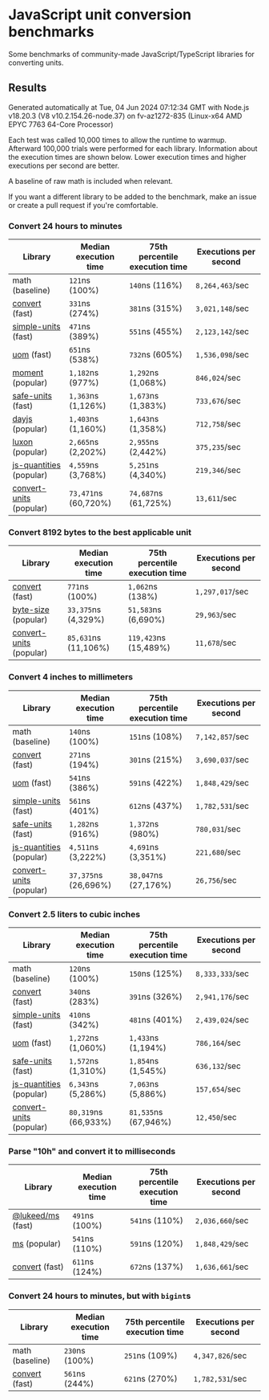 # JavaScript unit conversion benchmarks

Some benchmarks of community-made JavaScript/TypeScript libraries for converting units.

## Results

<!-- beginblock(results) -->

Generated automatically at Tue, 04 Jun 2024 07:12:34 GMT with Node.js v18.20.3 (V8 v10.2.154.26-node.37) on fv-az1272-835 (Linux-x64 AMD EPYC 7763 64-Core Processor)

Each test was called 10,000 times to allow the runtime to warmup.
Afterward 100,000 trials were performed for each library.
Information about the execution times are shown below.
Lower execution times and higher executions per second are better.

A baseline of raw math is included when relevant.

If you want a different library to be added to the benchmark, make an issue or create a pull request if you're comfortable.

### Convert 24 hours to minutes

| Library                                                            | Median execution time | 75th percentile execution time | Executions per second |
| ------------------------------------------------------------------ | --------------------- | ------------------------------ | --------------------- |
| math (baseline)                                                    | `121`ns (100%)        | `140`ns (116%)                 | `8,264,463`/sec       |
| [convert](https://npmjs.com/package/convert) (fast)                | `331`ns (274%)        | `381`ns (315%)                 | `3,021,148`/sec       |
| [simple-units](https://npmjs.com/package/simple-units) (fast)      | `471`ns (389%)        | `551`ns (455%)                 | `2,123,142`/sec       |
| [uom](https://npmjs.com/package/uom) (fast)                        | `651`ns (538%)        | `732`ns (605%)                 | `1,536,098`/sec       |
| [moment](https://npmjs.com/package/moment) (popular)               | `1,182`ns (977%)      | `1,292`ns (1,068%)             | `846,024`/sec         |
| [safe-units](https://npmjs.com/package/safe-units) (fast)          | `1,363`ns (1,126%)    | `1,673`ns (1,383%)             | `733,676`/sec         |
| [dayjs](https://npmjs.com/package/dayjs) (popular)                 | `1,403`ns (1,160%)    | `1,643`ns (1,358%)             | `712,758`/sec         |
| [luxon](https://npmjs.com/package/luxon) (popular)                 | `2,665`ns (2,202%)    | `2,955`ns (2,442%)             | `375,235`/sec         |
| [js-quantities](https://npmjs.com/package/js-quantities) (popular) | `4,559`ns (3,768%)    | `5,251`ns (4,340%)             | `219,346`/sec         |
| [convert-units](https://npmjs.com/package/convert-units) (popular) | `73,471`ns (60,720%)  | `74,687`ns (61,725%)           | `13,611`/sec          |

### Convert 8192 bytes to the best applicable unit

| Library                                                            | Median execution time | 75th percentile execution time | Executions per second |
| ------------------------------------------------------------------ | --------------------- | ------------------------------ | --------------------- |
| [convert](https://npmjs.com/package/convert) (fast)                | `771`ns (100%)        | `1,062`ns (138%)               | `1,297,017`/sec       |
| [byte-size](https://npmjs.com/package/byte-size) (popular)         | `33,375`ns (4,329%)   | `51,583`ns (6,690%)            | `29,963`/sec          |
| [convert-units](https://npmjs.com/package/convert-units) (popular) | `85,631`ns (11,106%)  | `119,423`ns (15,489%)          | `11,678`/sec          |

### Convert 4 inches to millimeters

| Library                                                            | Median execution time | 75th percentile execution time | Executions per second |
| ------------------------------------------------------------------ | --------------------- | ------------------------------ | --------------------- |
| math (baseline)                                                    | `140`ns (100%)        | `151`ns (108%)                 | `7,142,857`/sec       |
| [convert](https://npmjs.com/package/convert) (fast)                | `271`ns (194%)        | `301`ns (215%)                 | `3,690,037`/sec       |
| [uom](https://npmjs.com/package/uom) (fast)                        | `541`ns (386%)        | `591`ns (422%)                 | `1,848,429`/sec       |
| [simple-units](https://npmjs.com/package/simple-units) (fast)      | `561`ns (401%)        | `612`ns (437%)                 | `1,782,531`/sec       |
| [safe-units](https://npmjs.com/package/safe-units) (fast)          | `1,282`ns (916%)      | `1,372`ns (980%)               | `780,031`/sec         |
| [js-quantities](https://npmjs.com/package/js-quantities) (popular) | `4,511`ns (3,222%)    | `4,691`ns (3,351%)             | `221,680`/sec         |
| [convert-units](https://npmjs.com/package/convert-units) (popular) | `37,375`ns (26,696%)  | `38,047`ns (27,176%)           | `26,756`/sec          |

### Convert 2.5 liters to cubic inches

| Library                                                            | Median execution time | 75th percentile execution time | Executions per second |
| ------------------------------------------------------------------ | --------------------- | ------------------------------ | --------------------- |
| math (baseline)                                                    | `120`ns (100%)        | `150`ns (125%)                 | `8,333,333`/sec       |
| [convert](https://npmjs.com/package/convert) (fast)                | `340`ns (283%)        | `391`ns (326%)                 | `2,941,176`/sec       |
| [simple-units](https://npmjs.com/package/simple-units) (fast)      | `410`ns (342%)        | `481`ns (401%)                 | `2,439,024`/sec       |
| [uom](https://npmjs.com/package/uom) (fast)                        | `1,272`ns (1,060%)    | `1,433`ns (1,194%)             | `786,164`/sec         |
| [safe-units](https://npmjs.com/package/safe-units) (fast)          | `1,572`ns (1,310%)    | `1,854`ns (1,545%)             | `636,132`/sec         |
| [js-quantities](https://npmjs.com/package/js-quantities) (popular) | `6,343`ns (5,286%)    | `7,063`ns (5,886%)             | `157,654`/sec         |
| [convert-units](https://npmjs.com/package/convert-units) (popular) | `80,319`ns (66,933%)  | `81,535`ns (67,946%)           | `12,450`/sec          |

### Parse "10h" and convert it to milliseconds

| Library                                                   | Median execution time | 75th percentile execution time | Executions per second |
| --------------------------------------------------------- | --------------------- | ------------------------------ | --------------------- |
| [@lukeed/ms](https://npmjs.com/package/@lukeed/ms) (fast) | `491`ns (100%)        | `541`ns (110%)                 | `2,036,660`/sec       |
| [ms](https://npmjs.com/package/ms) (popular)              | `541`ns (110%)        | `591`ns (120%)                 | `1,848,429`/sec       |
| [convert](https://npmjs.com/package/convert) (fast)       | `611`ns (124%)        | `672`ns (137%)                 | `1,636,661`/sec       |

### Convert 24 hours to minutes, but with `bigint`s

| Library                                             | Median execution time | 75th percentile execution time | Executions per second |
| --------------------------------------------------- | --------------------- | ------------------------------ | --------------------- |
| math (baseline)                                     | `230`ns (100%)        | `251`ns (109%)                 | `4,347,826`/sec       |
| [convert](https://npmjs.com/package/convert) (fast) | `561`ns (244%)        | `621`ns (270%)                 | `1,782,531`/sec       |

<!-- endblock(results) -->
